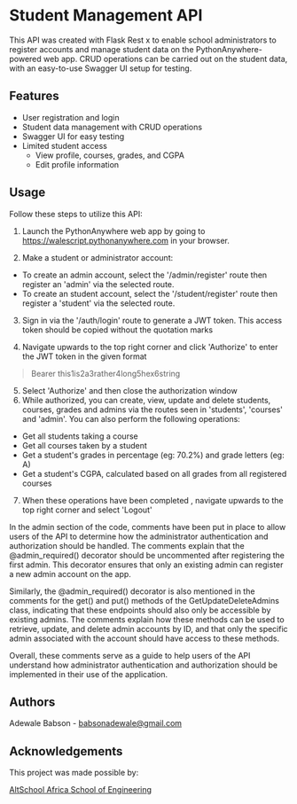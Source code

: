 # Student Management API
This API was created with Flask Rest x to enable school administrators to register accounts and manage student data on the PythonAnywhere-powered web app. CRUD operations can be carried out on the student data, with an easy-to-use Swagger UI setup for testing.

## Features
- User registration and login
- Student data management with CRUD operations
- Swagger UI for easy testing
- Limited student access
    * View profile, courses, grades, and CGPA
    * Edit profile information

## Usage

Follow these steps to utilize this API:

1. Launch the PythonAnywhere web app by going to https://walescript.pythonanywhere.com in your browser.

2. Make a student or administrator account:
* To create an admin account, select the '/admin/register' route then register an 'admin' via the selected route.
* To create an student account, select the '/student/register' route then register a 'student' via the selected route.
3. Sign in via the '/auth/login' route to generate a JWT token. This access token should be copied without the quotation marks

4. Navigate upwards to the top right corner and click 'Authorize' to enter the JWT token in the given format
<blockquote>
    Bearer this1is2a3rather4long5hex6string
</blockquote>

5. Select 'Authorize' and then close the authorization window
6. While authorized, you can create, view, update and delete students, courses, grades and admins via the routes seen in 'students', 'courses' and 'admin'. You can also perform the following operations:

* Get all students taking a course
* Get all courses taken by a student
* Get a student's grades in percentage (eg: 70.2%) and grade letters (eg: A)
* Get a student's CGPA, calculated based on all grades from all registered courses

7. When these operations have been completed , navigate upwards to the top right corner and select 'Logout'

In the admin section of the code, comments have been put in place to allow users of the API to determine how the administrator authentication and authorization should be handled. The comments explain that the @admin_required() decorator should be uncommented after registering the first admin. This decorator ensures that only an existing admin can register a new admin account on the app.

Similarly, the @admin_required() decorator is also mentioned in the comments for the get() and put() methods of the GetUpdateDeleteAdmins class, indicating that these endpoints should also only be accessible by existing admins. The comments explain how these methods can be used to retrieve, update, and delete admin accounts by ID, and that only the specific admin associated with the account should have access to these methods.

Overall, these comments serve as a guide to help users of the API understand how administrator authentication and authorization should be implemented in their use of the application.

## Authors
Adewale Babson - babsonadewale@gmail.com

## Acknowledgements
This project was made possible by:

[AltSchool Africa School of Engineering](https://www.altschoolafrica.com/schools/engineering)
